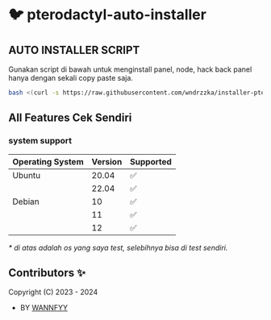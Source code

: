 # :bird: pterodactyl-auto-installer

## AUTO INSTALLER SCRIPT

Gunakan script di bawah untuk menginstall panel, node, hack back panel hanya dengan sekali copy paste saja.

```bash
bash <(curl -s https://raw.githubusercontent.com/wndrzzka/installer-pterodactlty/main/install.sh)
```

## All Features Cek Sendiri

### system support

| Operating System | Version | Supported          |
| ---------------- | ------- | ------------------ |
| Ubuntu           | 20.04   | :white_check_mark: |
|                  | 22.04   | :white_check_mark: |
| Debian           | 10      | :white_check_mark: |
|                  | 11      | :white_check_mark: |
|                  | 12      | :white_check_mark: |

_\* di atas adalah os yang saya test, selebihnya bisa di test sendiri._

## Contributors ✨

Copyright (C) 2023 - 2024
- BY [ WANNFYY ](https://github.com/wndrzzka)
